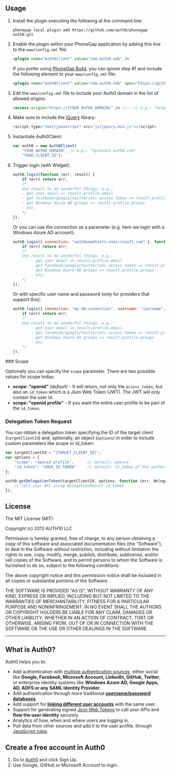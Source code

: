 ## Usage

1. Install the plugin executing the following at the command line:
	
	~~~
	phonegap local plugin add https://github.com/auth0/phonegap-auth0.git
	~~~

2. Enable the plugin within your PhoneGap application by adding this line to the `www/config.xml` file:

	~~~xml
	<plugin name="Auth0Client" value="com.auth0.sdk" />
	~~~
	
	If you prefer using <a href="http://build.phonegap.com/" target="_new">PhoneGap Build</a>, you can ignore step #1 and include the following element to your `www/config.xml` file:

	~~~xml
	<plugin name="Auth0Client" value="com.auth0.sdk" spec="https://github.com/Kelows/phonegap-auth0.git"/>
	~~~

3. Edit the `www/config.xml` file to include your Auth0 domain in the list of allowed origins:

	~~~xml
	<access origin="https://{YOUR_AUTH0_DOMAIN}" /> <!-- // e.g.: "https://mytenant.auth0.com" -->
	~~~

4. Make sure to include the <a target="_new" href="http://jquery.com/download/">jQuery</a> library:

	~~~javascript
	<script type="text/javascript" src="js/jquery.min.js"></script>
	~~~
	
5. Instantiate Auth0Client:

	~~~javascript
	var auth0 = new Auth0Client(
		"YOUR_AUTH0_DOMAIN", // e.g.: "mytenant.auth0.com"
		"YOUR_CLIENT_ID");
	~~~

6. Trigger login (with Widget):

	~~~javascript
	auth0.login(function (err, result) {
		if (err) return err;
		/* 
		Use result to do wonderful things, e.g.: 
  		- get user email => result.profile.email
  		- get facebook/google/twitter/etc access token => result.profile.identities[0].access_token
  		- get Windows Azure AD groups => result.profile.groups
  		- etc.
		*/
	});
	~~~

	Or you can use the connection as a parameter (e.g. here we login with a Windows Azure AD account):
	
	~~~javascript
	auth0.login({ connection: "auth0waadtests.onmicrosoft.com" }, function (err, result) {
		if (err) return err;
		/* 
		Use result to do wonderful things, e.g.: 
			- get user email => result.profile.email
			- get facebook/google/twitter/etc access token => result.profile.identities[0].access_token
			- get Windows Azure AD groups => result.profile.groups
			- etc.
		*/
	});
	~~~
	
	Or with specific user name and password (only for providers that support this):
	
	~~~javascript
	auth0.login({ connection: "my-db-connection", username: "username", password: "password" }, function (err, result) {
		if (err) return err;
		/* 
		Use result to do wonderful things, e.g.: 
			- get user email => result.profile.email
			- get facebook/google/twitter/etc access token => result.profile.identities[0].access_token
			- get Windows Azure AD groups => result.profile.groups
			- etc.
		*/
	});
	~~~

### Scope

Optionally you can specify the `scope` parameter. There are two possible values for scope today:

* __scope: "openid"__ _(default)_ - It will return, not only the `access_token`, but also an `id_token` which is a Json Web Token (JWT). The JWT will only contain the user id.
* __scope: "openid profile"__ - If you want the entire user profile to be part of the `id_token`.

### Delegation Token Request

You can obtain a delegation token specifying the ID of the target client (`targetClientId`) and, optionally, an object (`options`) in order to include custom parameters like scope or id_token:

~~~js
var targetClientId = "{TARGET_CLIENT_ID}";
var options = {
    "scope": "openid profile",		// default: openid
    "id_token": "USER_ID_TOKEN"		// default: id_token of the authenticated user (client.getCurrentUser().idToken)
};

auth0.getDelegationToken(targetClientId, options, function (err, delegationResult) {
	// Call your API using delegationResult.id_token
});
~~~

## License

The MIT License (MIT)

Copyright (c) 2013 AUTH10 LLC

Permission is hereby granted, free of charge, to any person obtaining a copy
of this software and associated documentation files (the "Software"), to deal
in the Software without restriction, including without limitation the rights
to use, copy, modify, merge, publish, distribute, sublicense, and/or sell
copies of the Software, and to permit persons to whom the Software is
furnished to do so, subject to the following conditions:

The above copyright notice and this permission notice shall be included in
all copies or substantial portions of the Software.

THE SOFTWARE IS PROVIDED "AS IS", WITHOUT WARRANTY OF ANY KIND, EXPRESS OR
IMPLIED, INCLUDING BUT NOT LIMITED TO THE WARRANTIES OF MERCHANTABILITY,
FITNESS FOR A PARTICULAR PURPOSE AND NONINFRINGEMENT. IN NO EVENT SHALL THE
AUTHORS OR COPYRIGHT HOLDERS BE LIABLE FOR ANY CLAIM, DAMAGES OR OTHER
LIABILITY, WHETHER IN AN ACTION OF CONTRACT, TORT OR OTHERWISE, ARISING FROM,
OUT OF OR IN CONNECTION WITH THE SOFTWARE OR THE USE OR OTHER DEALINGS IN
THE SOFTWARE.

---

## What is Auth0?

Auth0 helps you to:

* Add authentication with [multiple authentication sources](https://docs.auth0.com/identityproviders), either social like **Google, Facebook, Microsoft Account, LinkedIn, GitHub, Twitter**, or enterprise identity systems like **Windows Azure AD, Google Apps, AD, ADFS or any SAML Identity Provider**. 
* Add authentication through more traditional **[username/password databases](https://docs.auth0.com/mysql-connection-tutorial)**.
* Add support for **[linking different user accounts](https://docs.auth0.com/link-accounts)** with the same user.
* Support for generating signed [Json Web Tokens](https://docs.auth0.com/jwt) to call your APIs and **flow the user identity** securely.
* Analytics of how, when and where users are logging in.
* Pull data from other sources and add it to the user profile, through [JavaScript rules](https://docs.auth0.com/rules).

## Create a free account in Auth0

1. Go to [Auth0](http://developers.auth0.com) and click Sign Up.
2. Use Google, GitHub or Microsoft Account to login.
